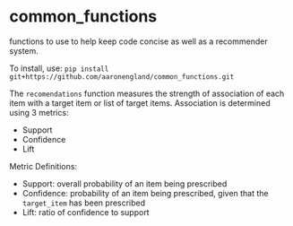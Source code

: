 # common_functions
functions to use to help keep code concise as well as a recommender system.

To install, use: ```pip install git+https://github.com/aaronengland/common_functions.git```

The ```recomendations``` function measures the strength of association of each item with a target item or list of target items. Association is determined using 3 metrics:
- Support
- Confidence
- Lift

Metric Definitions:
- Support: overall probability of an item being prescribed
- Confidence: probability of an item being prescribed, given that the ```target_item``` has been prescribed
- Lift: ratio of confidence to support
